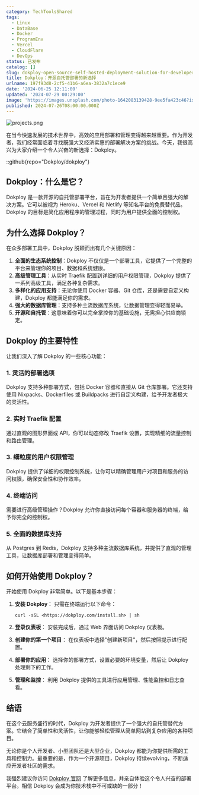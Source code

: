 ```yaml
---
category: TechToolsShared
tags:
  - Linux
  - DataBase
  - Docker
  - ProgramEnv
  - Vercel
  - CloudFlare
  - DevOps
status: 已发布
catalog: []
slug: dokploy-open-source-self-hosted-deployment-solution-for-developers
title: Dokploy：开源自托管部署的新选择
urlname: 197f93d8-2cf5-41b6-a6ea-3832a7c1ece9
date: '2024-06-25 12:11:00'
updated: '2024-07-29 00:29:00'
image: 'https://images.unsplash.com/photo-1642083139428-9ee5fa423c46?ixlib=rb-4.0.3&q=85&fm=jpg&crop=entropy&cs=srgb'
published: 2024-07-26T08:00:00.000Z
---
```


![projects.png](https://prod-files-secure.s3.us-west-2.amazonaws.com/5d24fe63-e567-4804-86f9-9fdc62e13082/adfdc1fe-2109-46ac-9ad4-f50e8631f20c/projects.png?X-Amz-Algorithm=AWS4-HMAC-SHA256&X-Amz-Content-Sha256=UNSIGNED-PAYLOAD&X-Amz-Credential=ASIAZI2LB46677GK44NY%2F20250319%2Fus-west-2%2Fs3%2Faws4_request&X-Amz-Date=20250319T213410Z&X-Amz-Expires=3600&X-Amz-Security-Token=IQoJb3JpZ2luX2VjECUaCXVzLXdlc3QtMiJGMEQCIBT76AXEWMqgCmGx02aBjGmjXrswdF%2BYbzmHBuO0xMBnAiBU1qBbC3suGv3NR3nXZ2cFhh%2BIFYq1An%2FQ9IuIN1BE%2Fir%2FAwh%2BEAAaDDYzNzQyMzE4MzgwNSIMIJfSc6UMgJfu%2BFsYKtwDqVr2mKPIBy%2BJGr%2B1bIJRGYZfwmWNCkxBFgpvQAdGDOzAol9yPMfKcVYbMh2Tyi3hovIpLiNKqC39tcQj1d77QKpBJpEHfB36zrrr%2BkQp6QEEntR9ZYLZbt6dV3upn3L1pYC7ZX0hQLtSyfrC8En5sSdC%2FpLOLz3WkMbHQuvVTWD0sF4dQRm7mVy%2BTF0vKG67N9xy7%2BkuuirhO4nf0LgWl7V%2BsJHnMUxD68JG1JMzd2y5QzcmkjjK38L1N0wF%2B8pfk3mrR5JvSiylsVo4RWQxRNogYAERZG2E5FiUHVyvO%2FSj1%2FUyyoROF0PseU9zlsWorWV73ANGkx99EYlRoFjiMkJ%2FlERm9P1fIxOGxd%2BqOIIlifdrYhcSXKLknnGLGYo%2BND0ccdrf2bKjOCIooIUvGeOE1sy5lcbFWoSfvPsbGwqUfjVG2n%2BOviwGGbnarTogqJanz%2BQl5RswrNKl5Cmpv2fUrfwaXcrGJZF%2BKnBWo8D3Q2%2BBJAUgw6dogZdppZG8PD2IChmpBXtmFlEdIJTjRPcYONu94j9D5cDqczVQP4rQI4%2FKd8QA2MsgNMA81T1Je9DwYf4pLHm%2FPOGaw2%2Fs9Wgt1FEZvkuz2FVNIx3QSeQk7ifS1wYLzSNFaL4wvNfsvgY6pgHo8LjPaBRgu3SfPAe%2FYv4O%2BG1MHEOggq2r%2F8HfMLBsL8Y0CC3NXBuyb7gbYk5eTe44JiMS2oTYN2KbuLHsLMNMprm772eSMRaet2d%2Fjj1CgrJ2L6JNuJdOCqNXEymuGx%2BNwrPTkIGc8FsiwLmbPBcPswO6oqvuplk69zS02uDQdyem2sC1wL1PFtdinBf3SEebr7%2FG5EDPYDD7HwMfwTnVGu48hB0S&X-Amz-Signature=9b31e413aca41aef1a451b6ce237e4b49271f9f6e188ebedc8d399cfb4808de0&X-Amz-SignedHeaders=host&x-id=GetObject)


在当今快速发展的技术世界中，高效的应用部署和管理变得越来越重要。作为开发者，我们经常面临着寻找既强大又经济实惠的部署解决方案的挑战。今天，我很高兴为大家介绍一个令人兴奋的新选择：Dokploy。


::github{repo="Dokploy/dokploy"}


## Dokploy：什么是它？


Dokploy 是一款开源的自托管部署平台，旨在为开发者提供一个简单且强大的解决方案。它可以被视为 Heroku、Vercel 和 Netlify 等知名平台的免费替代品。Dokploy 的目标是简化应用程序的管理过程，同时为用户提供全面的控制权。


## 为什么选择 Dokploy？


在众多部署工具中，Dokploy 脱颖而出有几个关键原因：

1. **全面的生态系统控制**：Dokploy 不仅仅是一个部署工具，它提供了一个完整的平台来管理你的项目、数据和系统健康。
2. **高级管理工具**：从实时 Traefik 配置到详细的用户权限管理，Dokploy 提供了一系列高级工具，满足各种复杂需求。
3. **多样化的应用支持**：无论你使用 Docker 容器、Git 仓库，还是需要自定义构建，Dokploy 都能满足你的需求。
4. **强大的数据库管理**：支持多种主流数据库系统，让数据管理变得轻而易举。
5. **开源和自托管**：这意味着你可以完全掌控你的基础设施，无需担心供应商锁定。

## Dokploy 的主要特性


让我们深入了解 Dokploy 的一些核心功能：


### 1. 灵活的部署选项


Dokploy 支持多种部署方式，包括 Docker 容器和直接从 Git 仓库部署。它还支持使用 Nixpacks、Dockerfiles 或 Buildpacks 进行自定义构建，给予开发者极大的灵活性。


### 2. 实时 Traefik 配置


通过直观的图形界面或 API，你可以动态修改 Traefik 设置，实现精细的流量控制和路由管理。


### 3. 细粒度的用户权限管理


Dokploy 提供了详细的权限控制系统，让你可以精确管理用户对项目和服务的访问权限，确保安全性和协作效率。


### 4. 终端访问


需要进行高级管理操作？Dokploy 允许你直接访问每个容器和服务器的终端，给予你完全的控制权。


### 5. 全面的数据库支持


从 Postgres 到 Redis，Dokploy 支持多种主流数据库系统，并提供了直观的管理工具，让数据库部署和管理变得简单。


## 如何开始使用 Dokploy？


开始使用 Dokploy 非常简单。以下是基本步骤：

1. **安装 Dokploy**：
只需在终端运行以下命令：

    ```plain text
    curl -sSL <https://dokploy.com/install.sh> | sh
    ```

2. **登录仪表板**：
安装完成后，通过 Web 界面访问 Dokploy 仪表板。
3. **创建你的第一个项目**：
在仪表板中选择"创建新项目"，然后按照提示进行配置。
4. **部署你的应用**：
选择你的部署方式，设置必要的环境变量，然后让 Dokploy 处理剩下的工作。
5. **管理和监控**：
利用 Dokploy 提供的工具进行应用管理、性能监控和日志查看。

## 结语


在这个云服务盛行的时代，Dokploy 为开发者提供了一个强大的自托管替代方案。它结合了简单性和灵活性，让你能够轻松管理从简单网站到复杂应用的各种项目。


无论你是个人开发者、小型团队还是大型企业，Dokploy 都能为你提供所需的工具和控制力。最重要的是，作为一个开源项目，Dokploy 持续evolving，不断适应开发者社区的需求。


我强烈建议你访问 [Dokploy 官网](https://dokploy.com/) 了解更多信息，并亲自体验这个令人兴奋的部署平台。相信 Dokploy 会成为你技术栈中不可或缺的一部分！

